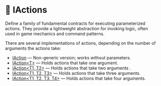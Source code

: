 # 🧩 IActions

Define a family of fundamental contracts for executing parameterized actions. They provide a lightweight
abstraction for invoking logic, often used in game mechanics and command patterns.


There are several implementations of actions, depending on the number of arguments the actions take:

- [IAction](IAction.md) — Non-generic version; works without parameters.
- [IAction&lt;T&gt;](IAction%601.md) — Holds actions that take one argument.
- [IAction&lt;T1, T2&gt;](IAction%602.md) — Holds actions that take two arguments .
- [IAction&lt;T1, T2, T3&gt;](IAction%603.md) — Holds actions that take three arguments.
- [IAction&lt;T1, T2, T3, T4&gt;](IAction%604.md) — Holds actions that take four arguments.
